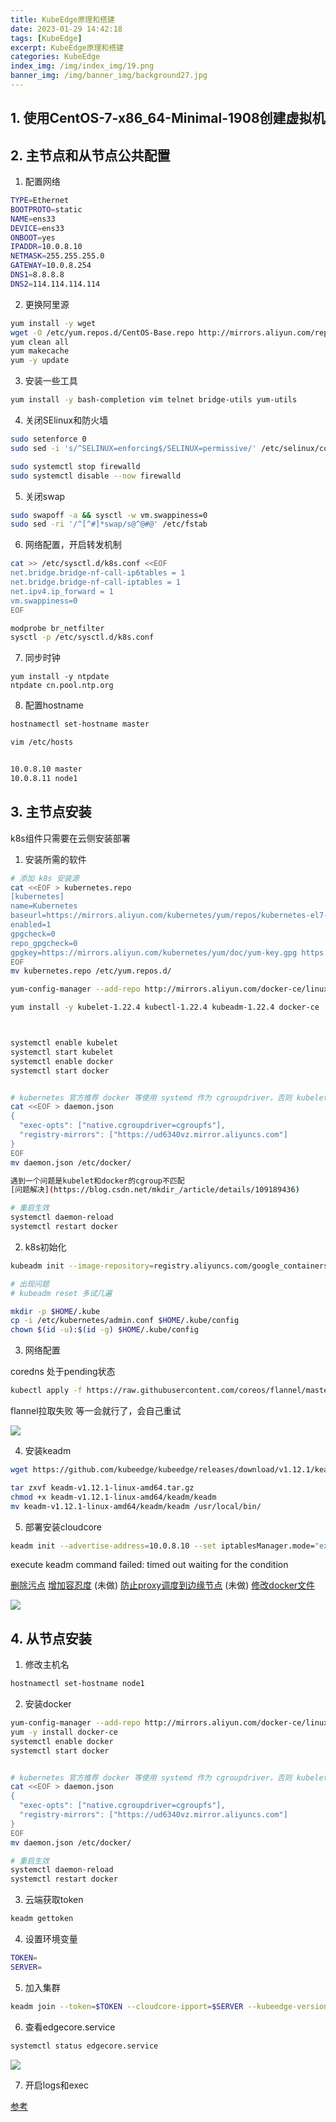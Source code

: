 ```yaml
---
title: KubeEdge原理和搭建
date: 2023-01-29 14:42:18
tags: [KubeEdge]
excerpt: KubeEdge原理和搭建
categories: KubeEdge
index_img: /img/index_img/19.png
banner_img: /img/banner_img/background27.jpg
---
```



## 1. 使用CentOS-7-x86_64-Minimal-1908创建虚拟机

## 2. 主节点和从节点公共配置

1. 配置网络

```bash
TYPE=Ethernet
BOOTPROTO=static
NAME=ens33
DEVICE=ens33
ONBOOT=yes
IPADDR=10.0.8.10
NETMASK=255.255.255.0
GATEWAY=10.0.8.254
DNS1=8.8.8.8
DNS2=114.114.114.114
```

2. 更换阿里源


```bash
yum install -y wget
wget -O /etc/yum.repos.d/CentOS-Base.repo http://mirrors.aliyun.com/repo/Centos-7.repo
yum clean all
yum makecache
yum -y update
```

3. 安装一些工具

```bash
yum install -y bash-completion vim telnet bridge-utils yum-utils
```

4. 关闭SElinux和防火墙

```bash
sudo setenforce 0
sudo sed -i 's/^SELINUX=enforcing$/SELINUX=permissive/' /etc/selinux/config

sudo systemctl stop firewalld
sudo systemctl disable --now firewalld
```

5. 关闭swap

```bash
sudo swapoff -a && sysctl -w vm.swappiness=0
sudo sed -ri '/^[^#]*swap/s@^@#@' /etc/fstab
```

6. 网络配置，开启转发机制

```bash
cat >> /etc/sysctl.d/k8s.conf <<EOF
net.bridge.bridge-nf-call-ip6tables = 1
net.bridge.bridge-nf-call-iptables = 1
net.ipv4.ip_forward = 1
vm.swappiness=0
EOF

modprobe br_netfilter
sysctl -p /etc/sysctl.d/k8s.conf
```

7. 同步时钟


```
yum install -y ntpdate
ntpdate cn.pool.ntp.org
```

8. 配置hostname

```bash
hostnamectl set-hostname master

vim /etc/hosts


10.0.8.10 master
10.0.8.11 node1
```

## 3. 主节点安装

k8s组件只需要在云侧安装部署

1. 安装所需的软件
```bash
# 添加 k8s 安装源
cat <<EOF > kubernetes.repo
[kubernetes]
name=Kubernetes
baseurl=https://mirrors.aliyun.com/kubernetes/yum/repos/kubernetes-el7-x86_64
enabled=1
gpgcheck=0
repo_gpgcheck=0
gpgkey=https://mirrors.aliyun.com/kubernetes/yum/doc/yum-key.gpg https://mirrors.aliyun.com/kubernetes/yum/doc/rpm-package-key.gpg
EOF
mv kubernetes.repo /etc/yum.repos.d/

yum-config-manager --add-repo http://mirrors.aliyun.com/docker-ce/linux/centos/docker-ce.repo

yum install -y kubelet-1.22.4 kubectl-1.22.4 kubeadm-1.22.4 docker-ce



systemctl enable kubelet
systemctl start kubelet
systemctl enable docker
systemctl start docker


# kubernetes 官方推荐 docker 等使用 systemd 作为 cgroupdriver，否则 kubelet 启动不了
cat <<EOF > daemon.json
{
  "exec-opts": ["native.cgroupdriver=cgroupfs"],
  "registry-mirrors": ["https://ud6340vz.mirror.aliyuncs.com"]
}
EOF
mv daemon.json /etc/docker/

遇到一个问题是kubelet和docker的cgroup不匹配
[问题解决](https://blog.csdn.net/mkdir_/article/details/109189436)

# 重启生效
systemctl daemon-reload
systemctl restart docker

```
2. k8s初始化

```bash
kubeadm init --image-repository=registry.aliyuncs.com/google_containers --pod-network-cidr=10.244.0.0/16

# 出现问题
# kubeadm reset 多试几遍

mkdir -p $HOME/.kube
cp -i /etc/kubernetes/admin.conf $HOME/.kube/config
chown $(id -u):$(id -g) $HOME/.kube/config
```


3. 网络配置

coredns 处于pending状态

```bash
kubectl apply -f https://raw.githubusercontent.com/coreos/flannel/master/Documentation/kube-flannel.yml

```

flannel拉取失败
等一会就行了，会自己重试

![](https://raw.githubusercontent.com/univwang/img/master/20230214163243.png)


4. 安装keadm

```bash
wget https://github.com/kubeedge/kubeedge/releases/download/v1.12.1/keadm-v1.12.1-linux-amd64.tar.gz

tar zxvf keadm-v1.12.1-linux-amd64.tar.gz
chmod +x keadm-v1.12.1-linux-amd64/keadm/keadm
mv keadm-v1.12.1-linux-amd64/keadm/keadm /usr/local/bin/
```

5. 部署安装cloudcore

```bash
keadm init --advertise-address=10.0.8.10 --set iptablesManager.mode="external" --profile version=v1.12.1
```
execute keadm command failed: timed out waiting for the condition

[删除污点](http://www.yaotu.net/biancheng/54088.html)
[增加容忍度](https://blog.csdn.net/weixin_45566487/article/details/127184033) (未做)
[防止proxy调度到边缘节点]() (未做) 
[修改docker文件](https://blog.csdn.net/douniwanwcy/article/details/123986354)

![](https://raw.githubusercontent.com/univwang/img/master/20230214172244.png)

## 4. 从节点安装


1. 修改主机名
```bash
hostnamectl set-hostname node1
```
2. 安装docker

```bash
yum-config-manager --add-repo http://mirrors.aliyun.com/docker-ce/linux/centos/docker-ce.repo
yum -y install docker-ce
systemctl enable docker
systemctl start docker


# kubernetes 官方推荐 docker 等使用 systemd 作为 cgroupdriver，否则 kubelet 启动不了
cat <<EOF > daemon.json
{
  "exec-opts": ["native.cgroupdriver=cgroupfs"],
  "registry-mirrors": ["https://ud6340vz.mirror.aliyuncs.com"]
}
EOF
mv daemon.json /etc/docker/

# 重启生效
systemctl daemon-reload
systemctl restart docker
```

3. 云端获取token

```bash
keadm gettoken
```
4. 设置环境变量

```bash
TOKEN=
SERVER=
```

5. 加入集群

```bash
keadm join --token=$TOKEN --cloudcore-ipport=$SERVER --kubeedge-version=1.12.1
```

6. 查看edgecore.service
```bash
systemctl status edgecore.service 
````

![](https://raw.githubusercontent.com/univwang/img/master/20230214175020.png)

7. 开启logs和exec

[参考](https://www.bilibili.com/video/BV1z84y1r79h/?spm_id_from=333.337.search-card.all.click&vd_source=79e5dcf7c720cad10d7ab9bc065cbe1a)